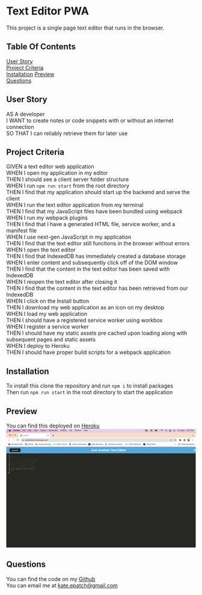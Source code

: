 # Text Editor PWA

This project is a single page text editor that runs in the browser.  

## Table Of Contents

 [User Story](#user-story)</br>
 [Project Criteria](#project-criteria)</br>
 [Installation](#installation)
 [Preview](#preview)</br>
 [Questions](#questions)</br>

## User Story

AS A developer</br>
I WANT to create notes or code snippets with or without an internet connection</br>
SO THAT I can reliably retrieve them for later use

## Project Criteria

GIVEN a text editor web application</br>
WHEN I open my application in my editor</br>
THEN I should see a client server folder structure</br>
WHEN I run `npm run start` from the root directory</br>
THEN I find that my application should start up the backend and serve the client</br>
WHEN I run the text editor application from my terminal</br>
THEN I find that my JavaScript files have been bundled using webpack</br>
WHEN I run my webpack plugins</br>
THEN I find that I have a generated HTML file, service worker, and a manifest file</br>
WHEN I use next-gen JavaScript in my application</br>
THEN I find that the text editor still functions in the browser without errors</br>
WHEN I open the text editor</br>
THEN I find that IndexedDB has immediately created a database storage</br>
WHEN I enter content and subsequently click off of the DOM window</br>
THEN I find that the content in the text editor has been saved with IndexedDB</br>
WHEN I reopen the text editor after closing it</br>
THEN I find that the content in the text editor has been retrieved from our IndexedDB</br>
WHEN I click on the Install button</br>
THEN I download my web application as an icon on my desktop</br>
WHEN I load my web application</br>
THEN I should have a registered service worker using workbox</br>
WHEN I register a service worker</br>
THEN I should have my static assets pre cached upon loading along with subsequent pages and static assets</br>
WHEN I deploy to Heroku</br>
THEN I should have proper build scripts for a webpack application

## Installation

To install this clone the repository and run `npm i` to install packages</br>
Then run `npm run start` in the root directory to start the application

## Preview

You can find this deployed on [Heroku](https://jatebykate.herokuapp.com/)</br>
![screenshot](/JATE.png)

## Questions

You can find the code on my [Github](https://github.com/katepatch/Text-Editor-PWA)</br>
You can email me at kate.epatch@gmail.com
